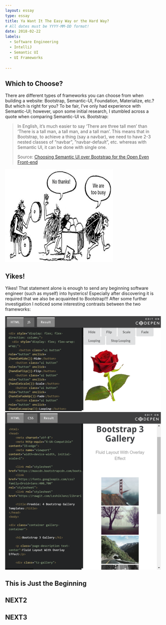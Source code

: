 ```yaml
---
layout: essay
type: essay
title: Ya Want It The Easy Way or the Hard Way?
# All dates must be YYYY-MM-DD format!
date: 2018-02-22
labels:
  - Software Engineering
  - IntelliJ
  - Semantic UI
  - UI Frameworks

---
```

## Which to Choose?
There are different types of frameworks you can choose from when building a website: Bootstrap, Semantic-UI, Foundation, Materialize, etc.? But which is right for you? To be fair, I’ve only had experience with Semantic-UI; however, upon some initial research, I stumbled across a quote when comparing Semantic-UI vs. Bootstrap: 

<blockquote class="blockquote">
<p>In English, it’s much easier to say ‘There are three tall men’ than ‘There is a tall man, a tall man, and a tall man’. This means that in Bootstrap, to achieve a thing (say a navbar), we need to have 2-3 nested classes of “navbar”, ”navbar-default”, etc. whereas with Semantic UI, it can be done with single one.</p>
  <p align=right><footer class="blockquote-footer">Source: <a href="http://opntec.org/choosing-semantic-ui-over-bootstrap-for-the-open-event-front-end/"></i>Choosing Semantic UI over Bootstrap for the Open Even Front-end</a></blockquote></footer></blockquote></p>

<img class="ui large left floated rounded image" height="300" width="350" src="../images/caveman-too-busy.jpg">

## Yikes!
Yikes! That statement alone is enough to send any beginning software engineer (such as myself) into hysterics! Especially after discovering it is required that we also be acquainted to Bootstrap!!! After some further investigation I noticed some interesting contrasts between the two frameworks:

<div class="ui large images">
<img class="ui large left floated rounded image" src="../images/SemanticUI.PNG">
<img class="ui large right floated rounded image" src="../images/BootStrap.PNG">
</div>



## This is Just the Beginning



## NEXT2



## NEXT3

